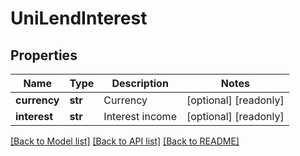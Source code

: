 # UniLendInterest

## Properties
Name | Type | Description | Notes
------------ | ------------- | ------------- | -------------
**currency** | **str** | Currency | [optional] [readonly] 
**interest** | **str** | Interest income | [optional] [readonly] 

[[Back to Model list]](../README.md#documentation-for-models) [[Back to API list]](../README.md#documentation-for-api-endpoints) [[Back to README]](../README.md)


